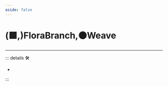 ```yaml
---
aside: false
---
```

# (🟩,)<ekos>FloraBranch</ekos>,🟠<motor>Weave</motor>

---

<!-- =================================================== -->
<!-- =================================================== -->
<!-- =================================================== -->
<!-- =================================================== -->
<!-- =================================================== -->
::: details 🛠

-

:::
